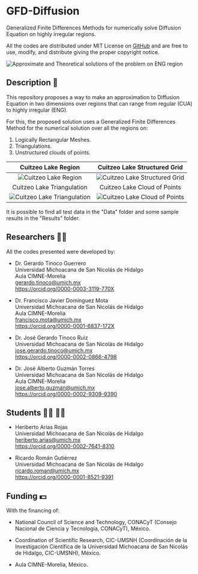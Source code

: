 # GFD-Diffusion
Generalized Finite Differences Methods for numerically solve Diffusion Equation on highly irregular regions.

All the codes are distributed under MIT License on [GitHub](https://github.com/gstinoco/GFD-Diffusion) and are free to use, modify, and distribute giving the proper copyright notice.

![Approximate and Theoretical solutions of the problem on ENG region](/Results/Clouds/ENG_3.png)

## Description :memo:
This repository proposes a way to make an approximation to Diffusion Equation in two dimensions over regions that can range from regular (CUA) to highly irregular (ENG).

For this, the proposed solution uses a Generalized Finite Differences Method for the numerical solution over all the regions on:<br>
1. Logically Rectangular Meshes.
2. Triangulations.
3. Unstructured clouds of points.

Cuitzeo Lake Region                                           | Cuitzeo Lake Structured Grid
:------------------------------------------------------------:|:------------------------------------------------------------:
![Cuitzeo Lake Region](/Notebook_Figures/fig01.png)           | ![Cuitzeo Lake Structured Grid](/Notebook_Figures/fig02.png)
Cuitzeo Lake Triangulation                                    | Cuitzeo Lake Cloud of Points
![Cuitzeo Lake Triangulation](/Notebook_Figures/fig03.png)    | ![Cuitzeo Lake Cloud of Points](/Notebook_Figures/fig04.png)


It is possible to find all test data in the "Data" folder and some sample results in the "Results" folder.

## Researchers :scientist:
All the codes presented were developed by:
    
  - Dr. Gerardo Tinoco Guerrero<br>
    Universidad Michoacana de San Nicolás de Hidalgo<br>
    Aula CIMNE-Morelia<br>
    gerardo.tinoco@umich.mx<br>
    https://orcid.org/0000-0003-3119-770X

  - Dr. Francisco Javier Domínguez Mota<br>
    Universidad Michoacana de San Nicolás de Hidalgo<br>
    Aula CIMNE-Morelia<br>
    francisco.mota@umich.mx<br>
    https://orcid.org/0000-0001-6837-172X
  
  - Dr. José Gerardo Tinoco Ruiz<br>
    Universidad Michoacana de San Nicolás de Hidalgo<br>
    jose.gerardo.tinoco@umich.mx<br>
    https://orcid.org/0000-0002-0866-4798

  - Dr. José Alberto Guzmán Torres<br>
    Universidad Michoacana de San Nicolás de Hidalgo<br>
    Aula CIMNE-Morelia<br>
    jose.alberto.guzman@umich.mx<br>
    https://orcid.org/0000-0002-9309-9390

## Students :man_student: :woman_student:
  - Heriberto Arias Rojas<br>
    Universidad Michoacana de San Nicolás de Hidalgo<br>
    heriberto.arias@umich.mx<br>
    https://orcid.org/0000-0002-7641-8310

  - Ricardo Román Gutiérrez<br>
    Universidad Michoacana de San Nicolás de Hidalgo<br>
    ricardo.roman@umich.mx<br>
    https://orcid.org/0000-0001-8521-9391

## Funding :dollar:
With the financing of:

  - National Council of Science and Technology, CONACyT (Consejo Nacional de Ciencia y Tecnología, CONACyT), México.
  
  - Coordination of Scientific Research, CIC-UMSNH (Coordinación de la Investigación Científica de la Universidad Michoacana de San Nicolás de Hidalgo, CIC-UMSNH), México.
  
  - Aula CIMNE-Morelia, México.